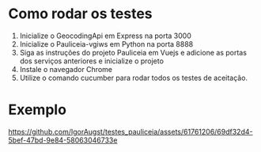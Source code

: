 # Como rodar os testes

1. Inicialize o GeocodingApi em Express na porta 3000
2. Inicialize o Pauliceia-vgiws em Python na porta 8888
3. Siga as instruções do projeto Pauliceia em Vuejs e adicione as portas dos serviços anteriores e inicialize o projeto
4. Instale o navegador Chrome
5. Utilize o comando cucumber para rodar todos os testes de aceitação.

# Exemplo


https://github.com/IgorAugst/testes_pauliceia/assets/61761206/69df32d4-5bef-47bd-9e84-58063046733e




